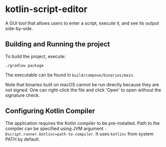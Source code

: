 # kotlin-script-editor

A GUI tool that allows users to enter a script, execute it, and see its output side-by-side.

## Building and Running the project

To build the project, execute:

```shell
./gradlew package
```

The executable can be found in `build/compose/binaries/main`.

Note that binaries built on macOS cannot be run directly because they are not signed.
One can right-click the file and click 'Open' to open without the signature check.

## Configuring Kotlin Compiler

The application requires the Kotlin compiler to be pre-installed.
Path to the compiler can be specified using JVM argument `-Dscript.runner.kotlinc=path-to-compiler`.
It uses `kotlinc` from system PATH by default.
